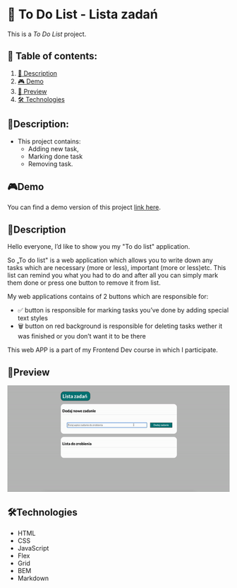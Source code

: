# 📂 To Do List - Lista zadań
This is a *To Do List* project. 

## 📑 Table of contents:

1. [📌 Description](#description)
1. [🎮 Demo](#demo)
2. [👀 Preview](#preview)
3. [🛠 Technologies](#technologies)


## 📌Description:

- This project contains:
    - Adding new task, 
    - Marking done task
    - Removing task.

## 🎮Demo

You can find a demo version of this project [link here](https://adrianjar.github.io/ToDoList/).

## 📖Description 

Hello everyone, I’d like to show you my "To do list" application.

So „To do list" is a web application which allows you to write down any tasks which are necessary (more or less), important (more or less)etc. This list can remind you what you had to do and after all you can simply mark them done or press one button to remove it from list.

My web applications contains of 2 buttons which are responsible for:

- ✅ button is responsible for marking tasks you’ve done by adding special text styles 
- 🗑️ button on red background is responsible for deleting tasks wether it was finished or you don’t want it to be there

This web APP is a part of my Frontend Dev course in which I participate.


## 👀Preview 

![Preview](https://github.com/AdrianJar/ToDoList/blob/master/images/Preview.gif)

## 🛠Technologies

- HTML
- CSS
- JavaScript
- Flex
- Grid
- BEM
- Markdown



